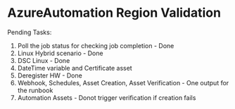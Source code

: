# AzureAutomation Region Validation
Pending Tasks:
1. Poll the job status for checking job completion - Done
2. Linux Hybrid scenario - Done
3. DSC Linux - Done
4. DateTime variable and Certificate asset
5. Deregister HW - Done
6. Webhook, Schedules, Asset Creation, Asset Verification  - One output for the runbook 
7. Automation Assets - Donot trigger verification if creation fails